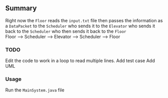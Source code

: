 ## Summary
Right now the `Floor`  reads the `input.txt` file then passes the information as a `DataPacket` to the `Scheduler` who sends it to the `Elevator` who sends it back to the `Scheduler` who then sends it back to the `Floor`<br>
Floor --> Scheduler --> Elevator --> Scheduler --> Floor

### TODO 
Edit the code to work in a loop to read multiple lines. 
Add test case
Add UML

### Usage
Run the `MainSystem.java` file
